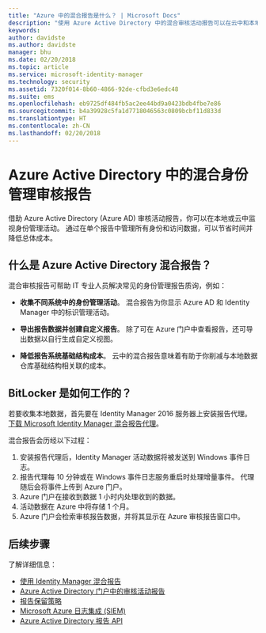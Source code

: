 ```yaml
---
title: "Azure 中的混合报告是什么？ | Microsoft Docs"
description: "使用 Azure Active Directory 中的混合审核活动报告可以在云中和本地查看已审核的事件。"
keywords: 
author: davidste
ms.author: davidste
manager: bhu
ms.date: 02/20/2018
ms.topic: article
ms.service: microsoft-identity-manager
ms.technology: security
ms.assetid: 7320f014-8b60-4866-92de-cfbd3e6edc48
ms.suite: ems
ms.openlocfilehash: eb9725df484fb5ac2ee44bd9a0423bdb4fbe7e86
ms.sourcegitcommit: b4a39928c5fa1d7718046563c0809bcbf11d833d
ms.translationtype: HT
ms.contentlocale: zh-CN
ms.lasthandoff: 02/20/2018
---
```

# <a name="hybrid-identity-management-audit-reporting-in-azure-active-directory"></a>Azure Active Directory 中的混合身份管理审核报告
借助 Azure Active Directory (Azure AD) 审核活动报告，你可以在本地或云中监视身份管理活动。 通过在单个报告中管理所有身份和访问数据，可以节省时间并降低总体成本。

## <a name="what-is-azure-active-directory-hybrid-reporting"></a>什么是 Azure Active Directory 混合报告？
混合审核报告可帮助 IT 专业人员解决常见的身份管理报告质询，例如：

* **收集不同系统中的身份管理活动**。 混合报告为你显示 Azure AD 和 Identity Manager 中的标识管理活动。

* **导出报告数据并创建自定义报告**。 除了可在 Azure 门户中查看报告，还可导出数据以自行生成自定义视图。

* **降低报告系统基础结构成本**。 云中的混合报告意味着有助于你削减与本地数据仓库基础结构相关联的成本。

## <a name="how-does-it-work"></a>BitLocker 是如何工作的？

若要收集本地数据，首先要在 Identity Manager 2016 服务器上安装报告代理。 [下载 Microsoft Identity Manager 混合报告代理](https://www.microsoft.com/download/details.aspx?id=55112)。

混合报告会历经以下过程：
1. 安装报告代理后，Identity Manager 活动数据将被发送到 Windows 事件日志。
2. 报告代理每 10 分钟或在 Windows 事件日志服务重启时处理增量事件。 代理随后会将事件上传到 Azure 门户。
3. Azure 门户在接收到数据 1 小时内处理收到的数据。
4. 活动数据在 Azure 中将存储 1 个月。
5. Azure 门户会检索审核报告数据，并将其显示在 Azure 审核报告窗口中。

## <a name="next-steps"></a>后续步骤
了解详细信息：
- [使用 Identity Manager 混合报告](working-with-identity-manager-hybrid-reporting.md)
- [Azure Active Directory 门户中的审核活动报告](https://docs.microsoft.com/azure/active-directory/active-directory-reporting-activity-audit-logs)
- [报告保留策略](https://docs.microsoft.com/azure/active-directory/active-directory-reporting-retention)
- [Microsoft Azure 日志集成 (SIEM)](https://docs.microsoft.com/azure/security/security-azure-log-integration-overview)
- [Azure Active Directory 报告 API](https://docs.microsoft.com/azure/active-directory/active-directory-reporting-api-getting-started)
